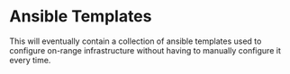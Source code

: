 # Ansible Templates

This will eventually contain a collection of ansible templates used
to configure on-range infrastructure without having to manually
configure it every time.
